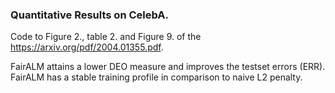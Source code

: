 ### Quantitative Results on CelebA. 

Code to Figure 2., table 2. and Figure 9. of the https://arxiv.org/pdf/2004.01355.pdf.

FairALM attains a lower DEO measure and improves the testset errors (ERR). FairALM has a stable training profile in comparison to naive L2 penalty.
